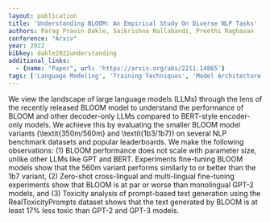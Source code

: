 ```yaml
---
layout: publication
title: 'Understanding BLOOM: An Empirical Study On Diverse NLP Tasks'
authors: Parag Pravin Dakle, Saikrishna Rallabandi, Preethi Raghavan
conference: "Arxiv"
year: 2022
bibkey: dakle2022understanding
additional_links:
  - {name: "Paper", url: 'https://arxiv.org/abs/2211.14865'}
tags: ['Language Modeling', 'Training Techniques', 'Model Architecture', 'BERT', 'Fine-Tuning', 'GPT', 'Prompting', 'Applications', 'Reinforcement Learning', 'Pretraining Methods']
---
```

We view the landscape of large language models (LLMs) through the lens of the
recently released BLOOM model to understand the performance of BLOOM and other
decoder-only LLMs compared to BERT-style encoder-only models. We achieve this
by evaluating the smaller BLOOM model variants (\textit\{350m/560m\} and
\textit\{1b3/1b7\}) on several NLP benchmark datasets and popular leaderboards.
We make the following observations: (1) BLOOM performance does not scale with
parameter size, unlike other LLMs like GPT and BERT. Experiments fine-tuning
BLOOM models show that the 560m variant performs similarly to or better than
the 1b7 variant, (2) Zero-shot cross-lingual and multi-lingual fine-tuning
experiments show that BLOOM is at par or worse than monolingual GPT-2 models,
and (3) Toxicity analysis of prompt-based text generation using the
RealToxicityPrompts dataset shows that the text generated by BLOOM is at least
17% less toxic than GPT-2 and GPT-3 models.

